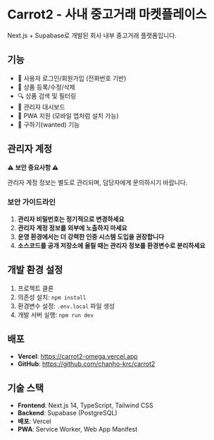 # Carrot2 - 사내 중고거래 마켓플레이스

Next.js + Supabase로 개발된 회사 내부 중고거래 플랫폼입니다.

## 기능

- 🔐 사용자 로그인/회원가입 (전화번호 기반)
- 📱 상품 등록/수정/삭제
- 🔍 상품 검색 및 필터링
- 👥 관리자 대시보드
- 💫 PWA 지원 (모바일 앱처럼 설치 가능)
- 🎯 구하기(wanted) 기능

## 관리자 계정

**⚠️ 보안 중요사항 ⚠️**

관리자 계정 정보는 별도로 관리되며, 담당자에게 문의하시기 바랍니다.

### 보안 가이드라인

1. **관리자 비밀번호는 정기적으로 변경하세요**
2. **관리자 계정 정보를 외부에 노출하지 마세요**
3. **운영 환경에서는 더 강력한 인증 시스템 도입을 권장합니다**
4. **소스코드를 공개 저장소에 올릴 때는 관리자 정보를 환경변수로 분리하세요**

## 개발 환경 설정

1. 프로젝트 클론
2. 의존성 설치: `npm install`
3. 환경변수 설정: `.env.local` 파일 생성
4. 개발 서버 실행: `npm run dev`

## 배포

- **Vercel**: https://carrot2-omega.vercel.app
- **GitHub**: https://github.com/chanho-krc/carrot2

## 기술 스택

- **Frontend**: Next.js 14, TypeScript, Tailwind CSS
- **Backend**: Supabase (PostgreSQL)
- **배포**: Vercel
- **PWA**: Service Worker, Web App Manifest
